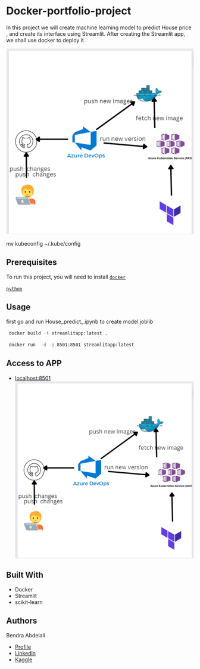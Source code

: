 
# Docker-portfolio-project

In this project we will create  machine learning model to predict House price , and create its interface using Streamlit. After creating the Streamlit app, we shall use docker to deploy it  .



![image](./image/image.png)

mv kubeconfig  ~/.kube/config
##  Prerequisites

To run this project, you will need to install 
[`docker`](https://docs.docker.com/engine/install/ubuntu/)

[`python`](https://www.python.org/downloads/)


## Usage
first go and run House_predict_.ipynb to create model.joblib 
 ```bash
  docker build -t streamlitapp:latest .
```

 ```bash
  docker run  -d -p 8501:8501 streamlitapp:latest
```
## Access to APP
#### 

 - [localhost:8501](http://localhost:8501/)
 ![image](./image/image.png)

## Built With

- Docker
- Streamlit
- scikit-learn



## Authors
Bendra Abdelali
- [Profile](https://github.com/bendraabdelali)
- [Linkedin](https://www.linkedin.com/in/abdelali-bendra-934755182/)
- [Kaggle](https://www.kaggle.com/bendraabdelali)